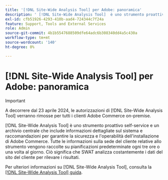 ```yaml
---
title: '[!DNL Site-Wide Analysis Tool] per Adobe: panoramica'
description: ' [!DNL Site-Wide Analysis Tool]  è uno strumento proattivo self-service e un archivio centrale che include informazioni dettagliate sul sistema e raccomandazioni per garantire la sicurezza e l''operabilità dell''installazione di Adobe Commerce. Tutte le informazioni sulla sede del cliente relative allo strumento vengono raccolte su pianificazioni predeterminate ogni tre ore o una volta al giorno. Ciò significa che SWAT analizza costantemente i dati del sito del cliente per rilevare i risultati.'
exl-id: cfb51926-4293-410b-aad4-724344c7f24a
feature: Support, Tools and External Services
role: Admin
source-git-commit: 4b1b5547688509dfe64adc6b308340dd4a5c430a
workflow-type: tm+mt
source-wordcount: '140'
ht-degree: 0%

---
```


# [!DNL Site-Wide Analysis Tool] per Adobe: panoramica

>[!IMPORTANT]
>
>A decorrere dal 23 aprile 2024, le autorizzazioni di [!DNL Site-Wide Analysis Tool] verranno rimosse per tutti i clienti Adobe Commerce on-premise.

[!DNL Site-Wide Analysis Tool] è uno strumento proattivo self-service e un archivio centrale che include informazioni dettagliate sul sistema e raccomandazioni per garantire la sicurezza e l&#39;operabilità dell&#39;installazione di Adobe Commerce. Tutte le informazioni sulla sede del cliente relative allo strumento vengono raccolte su pianificazioni predeterminate ogni tre ore o una volta al giorno. Ciò significa che SWAT analizza costantemente i dati del sito del cliente per rilevare i risultati.

Per ulteriori informazioni su [!DNL Site-Wide Analysis Tool], consulta la [[!DNL Site-Wide Analysis Tool] guida](https://experienceleague.adobe.com/docs/commerce-operations/tools/site-wide-analysis-tool/intro.html?lang=it).
